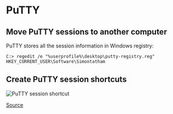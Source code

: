 # PuTTY

## Move PuTTY sessions to another computer

PuTTY stores all the session information in Windows registry:

```C:> regedit /e "%userprofile%\desktop\putty-registry.reg" HKEY_CURRENT_USER\Software\Simontatham```

## Create PuTTY session shortcuts

![PuTTY session shortcut](putty-session-shortcut.png)

[Source](http://www.thegeekstuff.com/2009/07/10-practical-putty-tips-and-tricks-you-probably-didnt-know/)